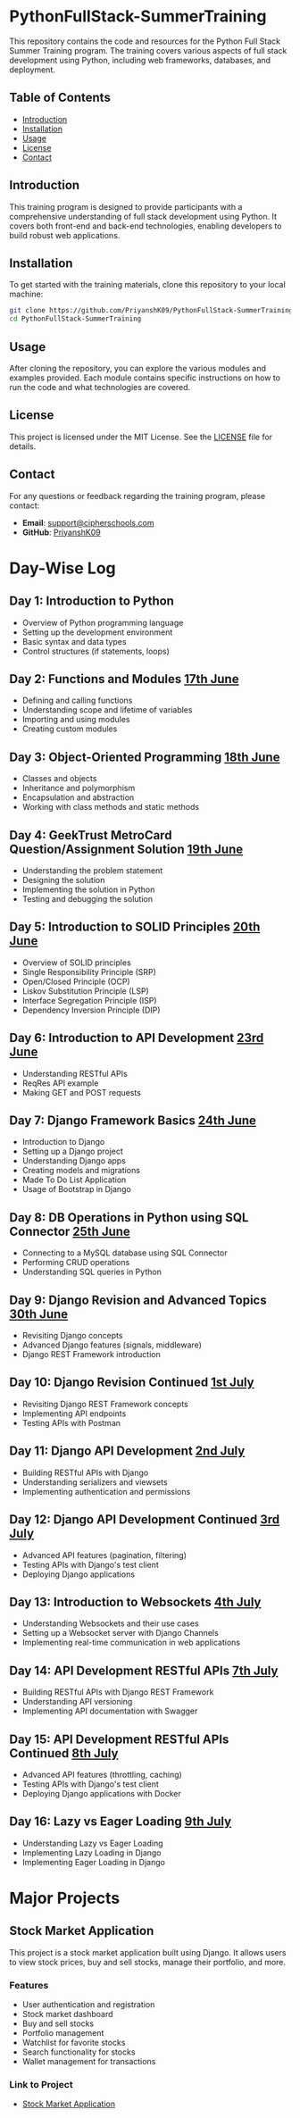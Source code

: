 # PythonFullStack-SummerTraining
This repository contains the code and resources for the Python Full Stack Summer Training program. The training covers various aspects of full stack development using Python, including web frameworks, databases, and deployment.

## Table of Contents
- [Introduction](#introduction)
- [Installation](#installation)
- [Usage](#usage)
- [License](#license)
- [Contact](#contact)

## Introduction
This training program is designed to provide participants with a comprehensive understanding of full stack development using Python. It covers both front-end and back-end technologies, enabling developers to build robust web applications.

## Installation
To get started with the training materials, clone this repository to your local machine:

```bash
git clone https://github.com/PriyanshK09/PythonFullStack-SummerTraining.git
cd PythonFullStack-SummerTraining
```

## Usage
After cloning the repository, you can explore the various modules and examples provided. Each module contains specific instructions on how to run the code and what technologies are covered.

## License
This project is licensed under the MIT License. See the [LICENSE](LICENSE) file for details.

## Contact
For any questions or feedback regarding the training program, please contact:
- **Email**: [support@cipherschools.com](mailto:support@cipherschools.com)
- **GitHub**: [PriyanshK09](https://github.com/PriyanshK09)

# Day-Wise Log
## Day 1: Introduction to Python
- Overview of Python programming language
- Setting up the development environment
- Basic syntax and data types
- Control structures (if statements, loops)

## Day 2: Functions and Modules [17th June](/17-6-25/)
- Defining and calling functions
- Understanding scope and lifetime of variables
- Importing and using modules
- Creating custom modules

## Day 3: Object-Oriented Programming [18th June](/18-6-25/)
- Classes and objects
- Inheritance and polymorphism
- Encapsulation and abstraction
- Working with class methods and static methods

## Day 4: GeekTrust MetroCard Question/Assignment Solution [19th June](/19-6-25/)
- Understanding the problem statement
- Designing the solution
- Implementing the solution in Python
- Testing and debugging the solution

## Day 5: Introduction to SOLID Principles [20th June](/20-6-25/)
- Overview of SOLID principles
- Single Responsibility Principle (SRP)
- Open/Closed Principle (OCP)
- Liskov Substitution Principle (LSP)
- Interface Segregation Principle (ISP)
- Dependency Inversion Principle (DIP)

## Day 6: Introduction to API Development [23rd June](/23-6-25/)
- Understanding RESTful APIs
- ReqRes API example
- Making GET and POST requests

## Day 7: Django Framework Basics [24th June](/24-6-25/)
- Introduction to Django
- Setting up a Django project
- Understanding Django apps
- Creating models and migrations
- Made To Do List Application
- Usage of Bootstrap in Django

## Day 8: DB Operations in Python using SQL Connector [25th June](/25-6-25/)
- Connecting to a MySQL database using SQL Connector
- Performing CRUD operations
- Understanding SQL queries in Python

## Day 9: Django Revision and Advanced Topics [30th June](/30-6-25/)
- Revisiting Django concepts
- Advanced Django features (signals, middleware)
- Django REST Framework introduction

## Day 10: Django Revision Continued [1st July](/30-6-25/)
- Revisiting Django REST Framework concepts
- Implementing API endpoints
- Testing APIs with Postman

## Day 11: Django API Development [2nd July](/30-6-25/)
- Building RESTful APIs with Django
- Understanding serializers and viewsets
- Implementing authentication and permissions

## Day 12: Django API Development Continued [3rd July](/30-6-25/)
- Advanced API features (pagination, filtering)
- Testing APIs with Django's test client
- Deploying Django applications

## Day 13: Introduction to Websockets [4th July](/4-7-25/)
- Understanding Websockets and their use cases
- Setting up a Websocket server with Django Channels
- Implementing real-time communication in web applications

## Day 14: API Development RESTful APIs [7th July](/7-7-25/)
- Building RESTful APIs with Django REST Framework
- Understanding API versioning
- Implementing API documentation with Swagger

## Day 15: API Development RESTful APIs Continued [8th July](/7-7-25/)
- Advanced API features (throttling, caching)
- Testing APIs with Django's test client
- Deploying Django applications with Docker

## Day 16: Lazy vs Eager Loading [9th July](/9-7-25/)
- Understanding Lazy vs Eager Loading
- Implementing Lazy Loading in Django
- Implementing Eager Loading in Django

# Major Projects
## Stock Market Application
This project is a stock market application built using Django. It allows users to view stock prices, buy and sell stocks, manage their portfolio, and more.
### Features
- User authentication and registration
- Stock market dashboard
- Buy and sell stocks
- Portfolio management
- Watchlist for favorite stocks
- Search functionality for stocks
- Wallet management for transactions
### Link to Project
- [Stock Market Application](/25-6-25/stockmktapp/)
